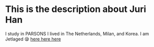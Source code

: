 # This is the description about Juri Han
I study in PARSONS
I lived in The Netherlands, Milan, and Korea.
I am Jetlaged :sleepy:
<a href="index.html"> here  </a>
<a href="index2.html"> here  </a>
<a href="index3.html"> here  </a>

